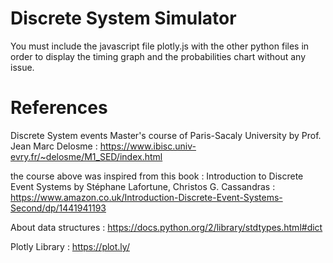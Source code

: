 # Discrete System Simulator
You must include the javascript file plotly.js with the other python files in order to display the timing graph and the probabilities chart without any issue. 

# References 
Discrete System events Master's course of Paris-Sacaly University by Prof. Jean Marc Delosme : https://www.ibisc.univ-evry.fr/~delosme/M1_SED/index.html 

the course above was inspired from this book  : Introduction to Discrete Event Systems by  Stéphane Lafortune, Christos G. Cassandras : https://www.amazon.co.uk/Introduction-Discrete-Event-Systems-Second/dp/1441941193

About data structures : https://docs.python.org/2/library/stdtypes.html#dict

Plotly Library : https://plot.ly/


